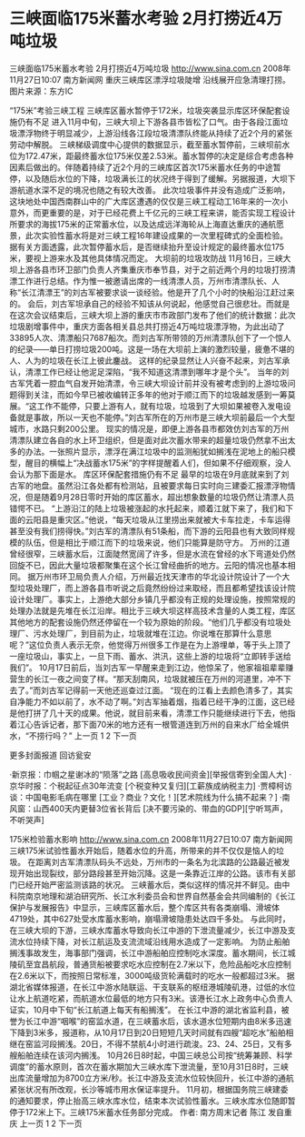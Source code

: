 # 三峡面临175米蓄水考验 2月打捞近4万吨垃圾

三峡面临175米蓄水考验 2月打捞近4万吨垃圾
http://www.sina.com.cn  2008年11月27日10:07   南方新闻网
重庆三峡库区漂浮垃圾陡增 沿线展开应急清理打捞。 图片来源：东方IC

“175米”考验三峡工程
    三峡库区蓄水暂停于172米，垃圾突袭显示库区环保配套设施仍有不足
进入11月中旬，三峡大坝上下游各县市皆松了口气。由于各段江面垃圾漂浮物终于明显减少，上游沿线各江段垃圾清漂队终能从持续了近2个月的紧张劳动中解脱。
三峡梯级调度中心提供的数据显示，截至蓄水暂停前，三峡坝前水位为172.47米，距最终蓄水位175米仅差2.53米。蓄水暂停的决定是综合考虑各种因素后做出的。伴随着持续了近2个月的三峡库区首次175米蓄水任务的中途暂停，以及随后水位的下降，垃圾满长江的状况终于得到了缓解。另据报道，大坝下游航道水深不足的境况也随之有较大改善。
此次垃圾事件并没有造成广泛影响，这块地处中国西南群山中的广大库区遭遇的仅仅是三峡工程动工16年来的一次小意外，而更重要的是，对于已经花费上千亿元的三峡工程来讲，能否实现工程设计所要求的海拔175米的正常蓄水位，以及达成远洋海轮从上海直达重庆的通航愿景，此次实验性蓄水将是对三峡工程16年建设成果的一次里程碑式的全面检验。
据有关方面透露，此次暂停蓄水后，是否继续抬升至设计规定的最终蓄水位175米，要视上游来水及其他具体情况而定。
大坝前的垃圾攻防战
11月16日，三峡大坝上游各县市环卫部门负责人齐集重庆市奉节县，对于之前近两个月的垃圾打捞清漂工作进行总结。作为惟一被邀请出席的一线清漂人员，万州市清漂队长、人称“长江清漂王”的刘古军被要求谈一谈经验。他是开了几个小时的快船沿江赶过来的。
会后，刘古军坦承自己的经验不知该从何说起，他感觉自己很悲壮。而就是在这次会议结束后，三峡大坝上游的重庆市市政部门发布了他们的统计数据：此次垃圾剧增事件中，重庆方面各相关县总共打捞近4万吨垃圾漂浮物，为此出动了33895人次、清漂船只7687船次。而刘古军所带领的万州清漂队创下了一个惊人的纪录——单日打捞垃圾200吨。这是一场在大坝前上演的激烈较量，疲惫不堪的人、人为的垃圾在长江上彼此鏖战。
这样的纪录显然让人兴奋不起来，刘古军承认，清漂工作已经让他泥足深陷，“我不知道这清漂到哪年才是个头”。
当年的刘古军凭着一腔血气自发开始清漂，令三峡大坝设计前并没有被考虑到的上游垃圾问题得到关注，而如今早已被收编转正多年的他对于顺江而下的垃圾越发感到一筹莫展。“这工作不能停，只要上游有人，就有垃圾，垃圾到了大坝如果被卷入发电设备就是事故，所以一天也不能停。”刘古军所在的万州市是三峡大坝前最后一个大型城市，水路只剩200公里。
现实的情况是，即便上游各县市都效仿刘古军的万州清漂队建立各自的水上环卫组织，但是面对此次蓄水带来的超量垃圾仍然拿不出太多的办法。一张照片显示，漂浮在满江垃圾中的监测船犹如搁浅在泥地上的船只模型，醒目的横幅上“决战蓄水175米”的字样提醒着人们，但如果不仔细观察，没人会认为那下面是水。
库区环保配套措施仍有不足
最早的垃圾在9月底就来到了刘古军的地盘。虽然沿江各处都有检测站，且被要求每日实时向三建委汇报漂浮物情况，但是随着9月28日零时开始的库区蓄水，超出想象数量的垃圾仍然让清漂人员错愕不已。
“上游沿江的陆上垃圾被涨起的水托起来，顺着江就下来了，我们和下面的云阳县是重灾区。”他说，“每天垃圾从江里捞出来就被大卡车拉走，卡车运得甚至没有我们捞得快。”刘古军的清漂队有51条船，而下游的云阳县也有大致同样规模的队伍，但是相比于顺江而下的垃圾来说，他们只能算是防守方。
万州的江道曾经很窄，三峡蓄水后，江面陡然宽阔了许多，但是水流在曾经的水下弯道处仍然回旋不已，因此大量垃圾都聚集在这个长江曾经曲折的地方。云阳的情况也基本相同。
据万州市环卫局负责人介绍，万州最近找天津市的华北设计院设计了一个大型垃圾处理厂，而上游各县市听说之后竟然纷纷过来取经，而且都希望找该设计院设计处理厂。事实上，上游绝大部分乡镇几乎都没有正规的处理设施，按照常规的处理办法就是先堆在长江沿岸。相比于三峡大坝这样高技术含量的人类工程，库区其他地方的配套设施仍然还停留在一个较为原始的阶段。“他们几乎都没有垃圾处理厂、污水处理厂，到目前为止，垃圾就堆在江边。你说堆在那算什么意思呢？”这位负责人表示无奈，他觉得万州很多工作是在为上游埋单，等于头上顶了一座垃圾山，事实上，一旦下雨、蓄水、洪汛，这些上游的垃圾将“立即转手送给我们”。
10月17日前后，当刘古军一早醒来走到江边，他惊呆了，他家祖祖辈辈赚营生的长江一夜之间变了样。“那天刮南风，垃圾就被压在万州的河道里，冲不下去了。”而刘古军记得前一天他还巡查过江面。
“现在的江看上去颜色清多了，其实自净能力不如以前了，水不动了啊。”刘古军抽着烟，指着已经干净的江面，这已经是他打拼了几十天的成果。他说，就目前来看，清漂工作只能继续进行下去，他指着江心告诉记者，那下面70米的地方还有一根管道连到万州的自来水厂给全城供水，“不捞行吗？”
上一页
1
2
下一页

更多封面报道
回访瓮安

·新京报：巾帼之星谢冰的“陨落”之路
[高息吸收民间资金][举报信寄到全国人大]
·京华时报：个税起征点30年流变
[个税变种又复归][工薪族成纳税主力]
·贾樟柯访谈：中国电影毛病在哪里
[工业？商业？文化！][艺术院线为什么搞不起来？]
·南风窗：山西400天内更替3位省长背后
[决不要污染的、带血的GDP][宁听骂声，不听哭声]

175米检验蓄水影响
http://www.sina.com.cn  2008年11月27日10:07   南方新闻网
三峡175米试验性蓄水开始后，随着水位的升高，所带来的并不仅仅是恼人的垃圾。
在距离刘古军清漂队码头不远处，万州市的一条名为北滨路的公路最近被发现开始出现裂纹，部分路段甚至开始沉降。这是一条靠近江岸的公路。该市有关部门已经开始严密监测该路的状况。
三峡蓄水后，类似这样的情况并不鲜见。由中科院南京地理和湖泊研究所、长江水利委员会和世界自然基金会共同编制的《长江保护与发展报告》中显示，三峡库区蓄水后，整个库区共有各类崩塌、滑坡体4719处，其中627处受水库蓄水影响，崩塌滑坡隐患处达四千多处。
与此同时，在三峡大坝的下游，三峡水库蓄水导致向长江中游的下泄流量减少，长江中游及支流水位持续下降，对长江航运及支流流域沿线用水造成了一定影响。
为防止船舶搁浅事故发生，海事部门强调，长江中游船舶应控制吃水深度。蓄水期间，长江城陵矶至宜昌航段，普通货船被要求吃水应控制在2.7米以下，危险品船吃水应控制在2.6米以下，而按照日常标准，3000吨级货轮满载时的吃水一般都超过3米。
据湖北省媒体报道，在长江中游水陆联运、干支联系的枢纽港城陵矶港，过低的水位让水上航道吃紧，而航道水位最低的地方只有3米。该港长江水上政务中心负责人证实，10月中下旬“长江航道上每天有船搁浅”。
在长江中游的湖北省监利县，被誉为长江中游“咽喉”的窑监水道，在三峡蓄水后，该水道水位短期内由8米多迅速下降到3米多，报道称，从10月17日到20日短短几天时间就有四艘“超吃水”船舶相继在窑监河段搁浅。20日，不得不禁航4小时进行疏浚。23、24、25日，又有多艘船舶连续在该河内搁浅。
10月26日8时起，中国三峡总公司按“统筹兼顾、科学调度”的蓄水原则，首次在蓄水期加大三峡水库下泄流量，至10月31日8时，三峡出库流量增加为8700立方米/秒。长江中游及支流水位较快回升，长江中游的通航紧张状况有所改观，长沙等城市用水保证率提升。
11月初，根据国务院三峡建委的通知要求，停止抬高三峡水库水位，结束本次试验性蓄水。三峡水库水位随即暂停于172米上下。三峡175米蓄水任务部分完成。 作者: 南方周末记者 陈江 发自重庆
上一页
1
2
下一页

